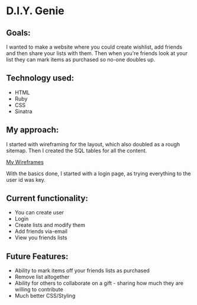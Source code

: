 # D.I.Y. Genie

## Goals:

I wanted to make a website where you could create wishlist, add friends and then share your lists with them.
Then when you're friends look at your list they can mark items as purchased so no-one doubles up.

## Technology used:

 - HTML
 - Ruby
 - CSS
 - Sinatra

## My approach:

I started with wireframing for the layout, which also doubled as a rough sitemap. Then I created the SQL tables for all the content.

[My Wireframes](./wireframe.pdf)

With the basics done, I started with a login page, as trying everything to the user id was key.

## Current functionality:

 - You can create user
 - Login
 - Create lists and modify them
 - Add friends via-email
 - View you friends lists

## Future Features:

 - Ability to mark items off your friends lists as purchased
 - Remove list altogether
 - Ability for others to collaborate on a gift - sharing how much they are willing to contribute
 - Much better CSS/Styling

